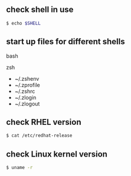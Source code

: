 ## check shell in use
```bash
$ echo $SHELL
```

## start up files for different shells

bash

zsh
* ~/.zshenv
* ~/.zprofile
* ~/.zshrc
* ~/.zlogin
* ~/.zlogout

## check RHEL version
```bash
$ cat /etc/redhat-release
```

## check Linux kernel version
```bash
$ uname -r
```
